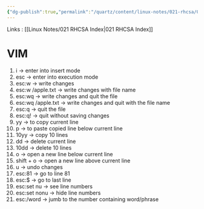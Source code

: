 ```yaml
---
{"dg-publish":true,"permalink":"/quartz/content/linux-notes/021-rhcsa/021-2-f-ile-management/021-2-7-vim-editor/","noteIcon":"","created":"2023-10-14T22:10:59.576+05:30","updated":"2023-10-13T17:06:49.377+05:30"}
---
```


Links : [[Linux Notes/021 RHCSA Index\|021 RHCSA Index]]

# VIM

1. i &rarr; enter into insert mode
2. esc &rarr; enter into execution mode
3. esc:w &rarr; write changes
4. esc:w /apple.txt &rarr; write changes with file name
5. esc:wq &rarr; write changes and quit the file
6. esc:wq /apple.txt &rarr; write changes and quit with the file name
7. esc:q &rarr; quit the file
8. esc:q! &rarr; quit without saving changes
9. yy &rarr; to copy current line
10. p &rarr; to paste copied line below current line
11. 10yy &rarr; copy 10 lines
12. dd &rarr; delete current line
13. 10dd &rarr; delete 10 lines
14. o &rarr; open a new line below current line
15. shift + o &rarr; open a new line above current line
16. u &rarr; undo changes
17. esc:81 &rarr; go to line 81
18. esc:$ &rarr; go to last line
19. esc:set nu &rarr; see line numbers
20. esc:set nonu &rarr; hide line numbers
21. esc:/word &rarr; jumb to the number containing word/phrase